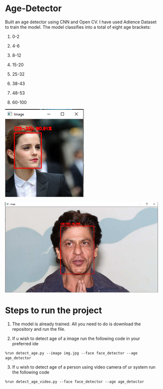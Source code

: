 # Age-Detector

Built an age detector using CNN and Open CV. I have used Adience Dataset to train the model. The model classifies into a total of eight age brackets:

1. 0-2

2. 4-6

3. 8-12

4. 15-20

5. 25-32

6. 38-43

7. 48-53

8. 60-100

![Screenshot](emma.PNG)

![Screenshot2](sharukh.PNG)

# Steps to run the project

1. The model is already trained. All you need to do is download the repository and run the file.

2. If u wish to detect age of a image run the following code in your preferred ide
```
%run detect_age.py --image img.jpg --face face_detector --age age_detector
```

3. If u wish to detect age of a person using video camera of ur system run the following code
```
%run detect_age_video.py --face face_detector --age age_detector
```


